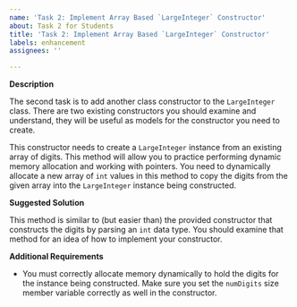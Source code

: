 ```yaml
---
name: 'Task 2: Implement Array Based `LargeInteger` Constructor'
about: Task 2 for Students
title: 'Task 2: Implement Array Based `LargeInteger` Constructor'
labels: enhancement
assignees: ''

---
```


**Description**

The second task is to add another class constructor to the `LargeInteger` class.  There are two existing constructors you should examine and understand, they will be useful as models for the constructor you need to create.

This constructor needs to create a `LargeInteger` instance from an existing array of digits.  This method will allow you to practice performing dynamic memory allocation and working with pointers.  You need to dynamically allocate a new array of `int` values in this method to copy the digits from the given array into the `LargeInteger` instance being constructed.

**Suggested Solution**

This method is similar to (but easier than) the provided constructor that constructs the digits by parsing an `int` data type.  You should examine that method for an idea of how to implement your constructor.

**Additional Requirements**

- You must correctly allocate memory dynamically to hold the digits for the instance being constructed.  Make sure you set the `numDigits` size member variable correctly as well in the constructor.
